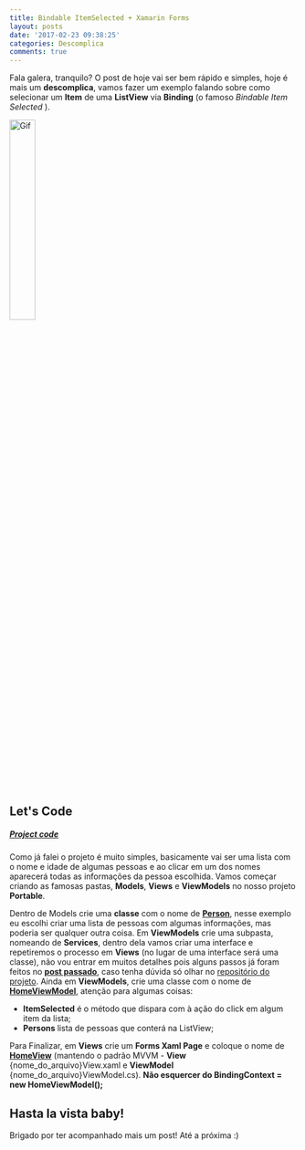```yaml
---
title: Bindable ItemSelected + Xamarin Forms
layout: posts
date: '2017-02-23 09:38:25'
categories: Descomplica
comments: true
---
```


Fala galera, tranquilo? O post de hoje vai ser bem rápido e simples, hoje é mais um **descomplica**, vamos fazer um exemplo falando sobre
como selecionar um **Item** de uma **ListView** via **Binding** (o famoso *Bindable Item Selected* ).



<div class="row">
<div class="col s12 center-on-small-only center">
	<div class="image-container">
			<img src="https://dl.dropboxusercontent.com/u/35899264/blog/img/descomplicaXamarin1/bsi.gif" alt="Gif" style="width:30%" >
		</div>
</div>
</div>

## Let's Code 

##### [**Project code**](https://github.com/jonathanbraga/Xamarin/tree/master/BindableItemSelected/BindableItemSelected/BindableItemSelected)


Como já falei o projeto é muito simples, basicamente vai ser uma lista com o nome e idade de algumas pessoas e ao clicar em um dos nomes aparecerá todas as informações da pessoa escolhida. Vamos começar criando as famosas pastas, **Models**, **Views** e **ViewModels** no nosso projeto **Portable**.



Dentro de Models crie uma **classe** com o nome de [**Person**](https://github.com/jonathanbraga/Xamarin/blob/master/BindableItemSelected/BindableItemSelected/BindableItemSelected/Models/Person.cs), nesse exemplo eu escolhi criar 
uma lista de pessoas com algumas informações, mas poderia ser qualquer outra coisa. Em **ViewModels** crie uma subpasta, nomeando de **Services**, dentro dela vamos criar uma interface e repetiremos o processo em **Views** (no lugar de uma interface será uma classe), não vou entrar em muitos
detalhes pois alguns passos já foram feitos no [**post passado**](http://jonathanbraga.com/project/2017/02/17/web-api-xamarin-forms-mvvm.html), caso tenha dúvida só olhar no [repositório do projeto](https://github.com/jonathanbraga/Xamarin/tree/master/BindableItemSelected/BindableItemSelected/BindableItemSelected). Ainda em **ViewModels**, crie uma classe com o nome de [**HomeViewModel**](https://github.com/jonathanbraga/Xamarin/blob/master/BindableItemSelected/BindableItemSelected/BindableItemSelected/ViewModels/HomeViewModel.cs), atenção para algumas coisas: 

- **ItemSelected** é o método que dispara com à ação do click em algum item da lista;
- **Persons** lista de pessoas que conterá na ListView;


Para Finalizar, em **Views** crie um **Forms Xaml Page** e coloque o nome de [**HomeView**](https://github.com/jonathanbraga/Xamarin/blob/master/BindableItemSelected/BindableItemSelected/BindableItemSelected/Views/HomeView.xaml) (mantendo o padrão MVVM - **View** {nome_do_arquivo}View.xaml e **ViewModel** {nome_do_arquivo}ViewModel.cs). **Não esquercer do BindingContext = new HomeViewModel();**

## Hasta la vista baby!
Brigado por ter acompanhado mais um post! Até a próxima :)